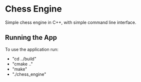 # Chess Engine

Simple chess engine in C++, with simple command line interface.

## Running the App

To use the application run:
- "cd ../build"
- "cmake .."
- "make"
- "./chess_engine"